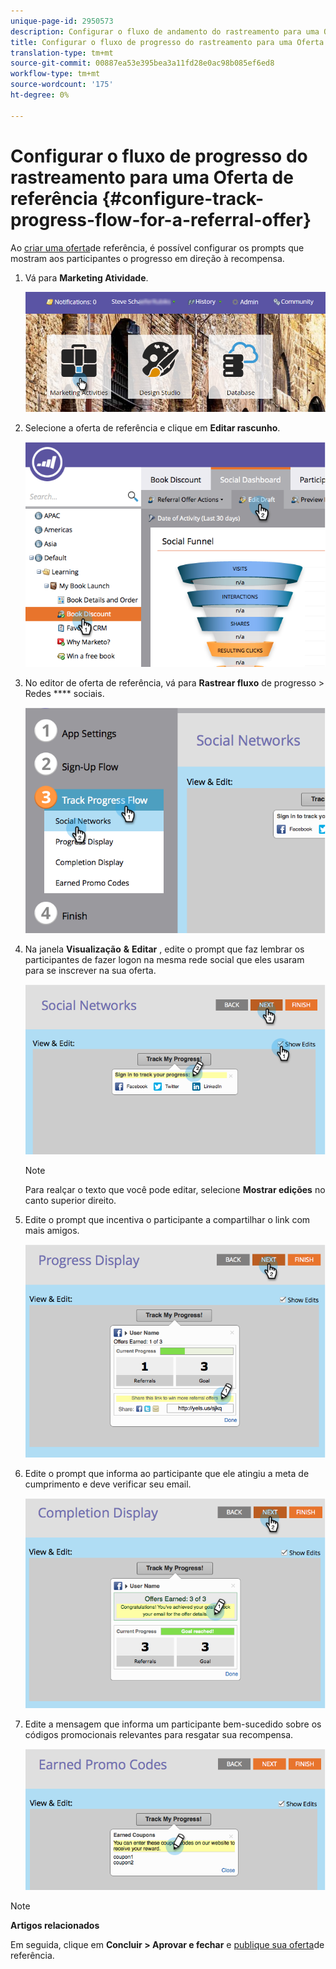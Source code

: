 ```yaml
---
unique-page-id: 2950573
description: Configurar o fluxo de andamento do rastreamento para uma Oferta de referência - Documentos do Marketing - Documentação do produto
title: Configurar o fluxo de progresso do rastreamento para uma Oferta de referência
translation-type: tm+mt
source-git-commit: 00887ea53e395bea3a11fd28e0ac98b085ef6ed8
workflow-type: tm+mt
source-wordcount: '175'
ht-degree: 0%

---
```



# Configurar o fluxo de progresso do rastreamento para uma Oferta de referência {#configure-track-progress-flow-for-a-referral-offer}

Ao [criar uma oferta](../../../../product-docs/demand-generation/social/referral-offers/create-a-referral-offer.md)de referência, é possível configurar os prompts que mostram aos participantes o progresso em direção à recompensa.

1. Vá para **Marketing Atividade**.

   ![](assets/login-marketing-activities-4.png)

1. Selecione a oferta de referência e clique em **Editar rascunho**.

   ![](assets/image2014-9-22-14-3a35-3a31.png)

1. No editor de oferta de referência, vá para **Rastrear fluxo** de progresso > Redes **** sociais.

   ![](assets/image2014-9-22-14-3a35-3a43.png)

1. Na janela **Visualização** **&amp;** **Editar** , edite o prompt que faz lembrar os participantes de fazer logon na mesma rede social que eles usaram para se inscrever na sua oferta.

   ![](assets/image2014-9-22-14-3a35-3a58.png)

   >[!NOTE]
   >
   >Para realçar o texto que você pode editar, selecione **Mostrar edições** no canto superior direito.

1. Edite o prompt que incentiva o participante a compartilhar o link com mais amigos.

   ![](assets/image2014-9-22-14-3a36-3a22.png)

1. Edite o prompt que informa ao participante que ele atingiu a meta de cumprimento e deve verificar seu email.

   ![](assets/image2014-9-22-14-3a36-3a36.png)

1. Edite a mensagem que informa um participante bem-sucedido sobre os códigos promocionais relevantes para resgatar sua recompensa.

   ![](assets/image2014-9-22-14-3a36-3a43.png)

>[!NOTE]
>
>**Artigos relacionados**
>
>Em seguida, clique em **Concluir > Aprovar e fechar** e [publique sua oferta](../../../../product-docs/demand-generation/social/referral-offers/publish-a-referral-offer.md)de referência.

